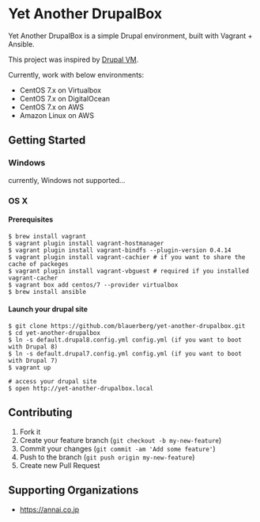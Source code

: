 # Yet Another DrupalBox

Yet Another DrupalBox is a simple Drupal environment, built with Vagrant + Ansible.

This project was inspired by [Drupal VM](https://github.com/geerlingguy/drupal-vm).

Currently, work with below environments:
- CentOS 7.x on Virtualbox
- CentOS 7.x on DigitalOcean
- CentOS 7.x on AWS
- Amazon Linux on AWS

## Getting Started

### Windows

currently, Windows not supported...

### OS X

#### Prerequisites
```
$ brew install vagrant
$ vagrant plugin install vagrant-hostmanager
$ vagrant plugin install vagrant-bindfs --plugin-version 0.4.14
$ vagrant plugin install vagrant-cachier # if you want to share the cache of packeges
$ vagrant plugin install vagrant-vbguest # required if you installed vagrant-cacher
$ vagrant box add centos/7 --provider virtualbox
$ brew install ansible
```

#### Launch your drupal site
```
$ git clone https://github.com/blauerberg/yet-another-drupalbox.git
$ cd yet-another-drupalbox
$ ln -s default.drupal8.config.yml config.yml (if you want to boot with Drupal 8)
$ ln -s default.drupal7.config.yml config.yml (if you want to boot with Drupal 7)
$ vagrant up

# access your drupal site
$ open http://yet-another-drupalbox.local
```

## Contributing

1. Fork it
2. Create your feature branch (`git checkout -b my-new-feature`)
3. Commit your changes (`git commit -am 'Add some feature'`)
4. Push to the branch (`git push origin my-new-feature`)
5. Create new Pull Request

## Supporting Organizations
- https://annai.co.jp
